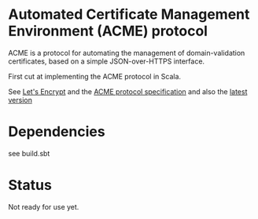 # Automated Certificate Management Environment (ACME) protocol

ACME is a protocol for automating the management of domain-validation certificates,
based on a simple JSON-over-HTTPS interface.

First cut at implementing the ACME protocol in Scala.

See [Let's Encrypt](https://letsencrypt.org/)
and the [ACME protocol specification](https://github.com/letsencrypt/acme-spec) and
also the [latest version](https://letsencrypt.github.io/acme-spec/)

# Dependencies

see build.sbt

# Status

Not ready for use yet.
